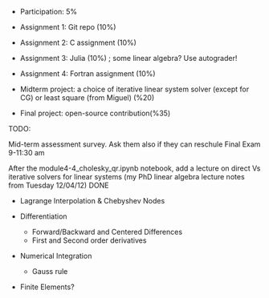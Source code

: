 - Participation: 5%
- Assignment 1: Git repo (10%)
- Assignment 2: C assignment (10%)
- Assignment 3: Julia (10%) ; some linear algebra? Use autograder!
- Assignment 4: Fortran assignment (10%)

- Midterm project: a choice of iterative linear system solver (except for CG) or least square (from Miguel) (%20)
- Final project: open-source contribution(%35)

TODO:

Mid-term assessment survey. Ask them also if they can reschule Final Exam 9-11:30 am

After the module4-4_cholesky_qr.ipynb notebook, add a lecture on direct Vs iterative solvers for linear systems (my PhD linear algebra lecture notes from Tuesday 12/04/12) DONE

- Lagrange Interpolation & Chebyshev Nodes
- Differentiation
  - Forward/Backward and Centered Differences
  - First and Second order derivatives
- Numerical Integration
  - Gauss rule

- Finite Elements?
